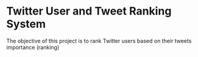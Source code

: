 # Twitter User and Tweet Ranking System
 The objective of this project is to rank Twitter users based on their tweets importance (ranking)
